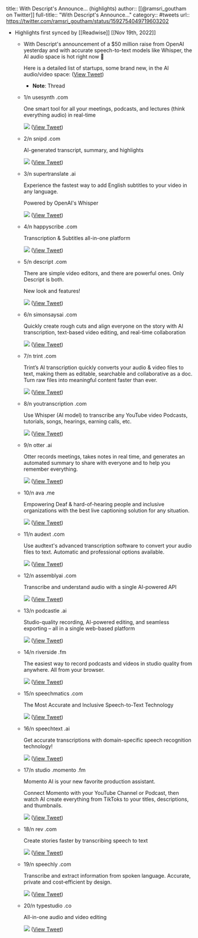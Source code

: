title:: With Descript's Announce... (highlights)
author:: [[@ramsri_goutham on Twitter]]
full-title:: "With Descript's Announce..."
category:: #tweets
url:: https://twitter.com/ramsri_goutham/status/1592754049719603202

- Highlights first synced by [[Readwise]] [[Nov 19th, 2022]]
	- With Descript's announcement of a $50 million raise from OpenAI yesterday and with accurate speech-to-text models like Whisper, the AI audio space is hot right now 🚀
	  
	  Here is a detailed list of startups, some brand new, in the AI audio/video space: ([View Tweet](https://twitter.com/ramsri_goutham/status/1592754049719603202))
		- **Note**: Thread
	- 1/n usesynth .com
	  
	  One smart tool for all your meetings, podcasts, and lectures (think everything audio) in real-time 
	  
	  ![](https://pbs.twimg.com/media/FhqSpx_VIAE3X5_.jpg) ([View Tweet](https://twitter.com/ramsri_goutham/status/1592754056933826560))
	- 2/n snipd .com
	  
	  AI-generated transcript, summary, and highlights 
	  
	  ![](https://pbs.twimg.com/media/FhqTB2IUoAA93X-.jpg) ([View Tweet](https://twitter.com/ramsri_goutham/status/1592754063913160704))
	- 3/n supertranslate .ai
	  
	  Experience the fastest way to add English subtitles to your video in any language.
	  
	  Powered by OpenAI's Whisper 
	  
	  ![](https://pbs.twimg.com/media/FhqTVkRUoAAGV0E.jpg) ([View Tweet](https://twitter.com/ramsri_goutham/status/1592754071714541570))
	- 4/n happyscribe .com
	  
	  Transcription & Subtitles all-in-one platform 
	  
	  ![](https://pbs.twimg.com/media/FhqTz9fVIAAR-p1.jpg) ([View Tweet](https://twitter.com/ramsri_goutham/status/1592754079163650048))
	- 5/n descript .com
	  
	  There are simple video editors, and there are powerful ones. Only Descript is both.
	  
	  New look and features! 
	  
	  ![](https://pbs.twimg.com/media/FhqUH6cVQAESImD.jpg) ([View Tweet](https://twitter.com/ramsri_goutham/status/1592754087082479617))
	- 6/n simonsaysai .com
	  
	  Quickly create rough cuts and align everyone on the story with AI transcription, text-based video editing, and real-time collaboration 
	  
	  ![](https://pbs.twimg.com/media/FhqUhbpUoAAHKxk.jpg) ([View Tweet](https://twitter.com/ramsri_goutham/status/1592754094472835073))
	- 7/n trint .com
	  
	  Trint’s AI transcription quickly converts your audio & video files to text, making them as editable, searchable and collaborative as a doc. Turn raw files into meaningful content faster than ever. 
	  
	  ![](https://pbs.twimg.com/media/FhqU2SCUUAAw2ST.jpg) ([View Tweet](https://twitter.com/ramsri_goutham/status/1592754102555267072))
	- 8/n youtranscription .com
	  
	  Use Whisper (AI model) to transcribe any YouTube video Podcasts, tutorials, songs, hearings, earning calls, etc. 
	  
	  ![](https://pbs.twimg.com/media/FhqVJaeUAAAZT-S.jpg) ([View Tweet](https://twitter.com/ramsri_goutham/status/1592754111413649409))
	- 9/n otter .ai
	  
	  Otter records meetings, takes notes in real time, and generates an automated summary to share with everyone and to help you remember everything. 
	  
	  ![](https://pbs.twimg.com/media/FhqVZYaVIAAIr5t.jpg) ([View Tweet](https://twitter.com/ramsri_goutham/status/1592754119902900225))
	- 10/n ava .me
	  
	  Empowering Deaf & hard-of-hearing people and inclusive organizations with the best live captioning solution for any situation. 
	  
	  ![](https://pbs.twimg.com/media/FhqVwYLVsAAdvAe.jpg) ([View Tweet](https://twitter.com/ramsri_goutham/status/1592754127536525313))
	- 11/n audext .com
	  
	  Use audtext's advanced transcription software to convert your audio files to text. Automatic and professional options available. 
	  
	  ![](https://pbs.twimg.com/media/FhqWGb1VEAAkYLI.jpg) ([View Tweet](https://twitter.com/ramsri_goutham/status/1592754134977228801))
	- 12/n assemblyai .com
	  
	  Transcribe and understand audio with a single AI-powered API 
	  
	  ![](https://pbs.twimg.com/media/FhqWYv3VQAEH71y.jpg) ([View Tweet](https://twitter.com/ramsri_goutham/status/1592754142409560065))
	- 13/n podcastle .ai
	  
	  Studio-quality recording, AI-powered editing, and seamless exporting – all in a single web-based platform 
	  
	  ![](https://pbs.twimg.com/media/FhqW3Z3VsAEmERa.jpg) ([View Tweet](https://twitter.com/ramsri_goutham/status/1592754150429044736))
	- 14/n riverside .fm
	  
	  The easiest way to record podcasts and videos in studio quality from anywhere. All from your browser. 
	  
	  ![](https://pbs.twimg.com/media/FhqXQ_YUAAIZ7C_.jpg) ([View Tweet](https://twitter.com/ramsri_goutham/status/1592754159899799552))
	- 15/n speechmatics .com
	  
	  The Most Accurate and Inclusive Speech-to-Text Technology 
	  
	  ![](https://pbs.twimg.com/media/FhqXhCBVEAAyAj6.jpg) ([View Tweet](https://twitter.com/ramsri_goutham/status/1592754168418426880))
	- 16/n speechtext .ai
	  
	  Get accurate transcriptions with domain-specific speech recognition technology! 
	  
	  ![](https://pbs.twimg.com/media/FhqXwrpVsAArHQu.jpg) ([View Tweet](https://twitter.com/ramsri_goutham/status/1592754177478131713))
	- 17/n studio .momento .fm
	  
	  Momento AI is your new favorite production assistant.
	  
	  Connect Momento with your YouTube Channel or Podcast, then watch AI create everything from TikToks to your titles, descriptions, and thumbnails. 
	  
	  ![](https://pbs.twimg.com/media/FhqYAatVQAAziLy.jpg) ([View Tweet](https://twitter.com/ramsri_goutham/status/1592754184797163522))
	- 18/n rev .com
	  
	  Create stories faster by transcribing speech to text 
	  
	  ![](https://pbs.twimg.com/media/FhqYZfXVEAAyP1S.jpg) ([View Tweet](https://twitter.com/ramsri_goutham/status/1592754192787329025))
	- 19/n speechly .com
	  
	  Transcribe and extract information from spoken language. Accurate, private and cost‑efficient by design. 
	  
	  ![](https://pbs.twimg.com/media/FhqYpvzUcAAkbcQ.jpg) ([View Tweet](https://twitter.com/ramsri_goutham/status/1592754200873926656))
	- 20/n typestudio .co
	  
	  All-in-one audio and video editing 
	  
	  ![](https://pbs.twimg.com/media/FhqZHzCVQAAHNfb.jpg) ([View Tweet](https://twitter.com/ramsri_goutham/status/1592754208347824128))